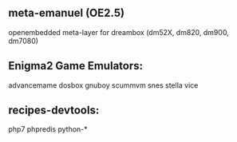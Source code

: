 meta-emanuel (OE2.5)
------------
openembedded meta-layer for dreambox (dm52X, dm820, dm900, dm7080)


Enigma2 Game Emulators:
-----------------------
advancemame  dosbox  gnuboy  scummvm  snes  stella  vice

recipes-devtools:
-----------------------
php7 phpredis python-*

